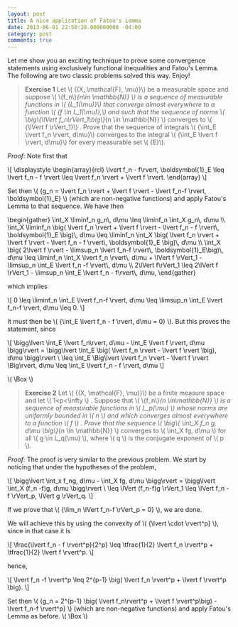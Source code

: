 ```yaml
---
layout: post
title: A nice application of Fatou's Lemma
date: 2013-06-01 22:50:28.000000000 -04:00
category: post
comments: true
---
```


Let me show you an exciting technique to prove some convergence statements using exclusively functional inequalities and Fatou's Lemma. The following are two classic problems solved this way. Enjoy!

> **Exercise 1** Let \\( {(X, \mathcal{F}, \mu)}\\)  be a measurable space and suppose <span>\\( \\{f_n\\}_{n\in \mathbb{N}} \\)</span>  is a sequence of measurable functions in \\( {L_1(\mu)}\\)  that converge almost everywhere to a function \\( {f \in L_1(\mu)},\\)  and such that the sequence of norms <span>\\( \big\\{\lVert f_n\rVert_1\big\\}_{n \in \mathbb{N}} \\)</span>  converges to \\( {\lVert f \rVert_1}\\) . Prove that the sequence of integrals \\( {\int_E \lvert f_n \rvert\, d\mu}\\)  converges to the integral \\( {\int_E \lvert f \rvert\, d\mu}\\)  for every measurable set \\( {E}\\).

*Proof:*  Note first that

\\[ \displaystyle  \begin{array}{rcl}  \lvert f_n - f\rvert\, \boldsymbol{1}_E \leq \lvert f_n - f \rvert \leq \lvert f_n \rvert + \lvert f \rvert. \end{array}  \\]

Set then \\( {g_n = \lvert f_n \rvert + \lvert f \rvert - \lvert f_n-f \rvert\, \boldsymbol{1}_E} \\) (which are non-negative functions) and apply Fatou's Lemma to that sequence. We have then

<div>
\begin{gather}
\int_X \liminf_n g_n\, d\mu \leq \liminf_n \int_X g_n\, d\mu \\ 
\int_X \liminf_n \big( \lvert f_n \rvert + \lvert f \rvert - \lvert f_n - f \rvert\, \boldsymbol{1}_E \big)\, d\mu \leq \liminf_n \int_X \big( \lvert f_n \rvert + \lvert f \rvert - \lvert f_n - f \rvert\, \boldsymbol{1}_E \big)\, d\mu \\ 
\int_X \big( 2\lvert f \rvert - \limsup_n \lvert f_n-f \rvert\, \boldsymbol{1}_E\big)\, d\mu \leq \liminf_n \int_X \lvert f_n \rvert\, d\mu + \lVert f \rVert_1 - \limsup_n \int_E \lvert f_n -f \rvert\, d\mu \\ 
2\lVert f\rVert_1 \leq 2\lVert f \rVert_1 - \limsup_n \int_E \lvert f_n - f\rvert\, d\mu,
\end{gather}
</div>

which implies

\\[ 0 \leq \liminf_n \int_E \lvert f_n-f \rvert\, d\mu \leq \limsup_n \int_E \lvert f_n-f \rvert\, d\mu \leq 0. \\]

It must then be \\( {\int_E \lvert f_n - f \rvert\, d\mu = 0} \\). But this proves the statement, since

\\[ \bigg\lvert \int_E \lvert f_n\rvert\, d\mu - \int_E \lvert f \rvert\, d\mu \bigg\rvert = \bigg\lvert \int_E \big( \lvert f_n \rvert - \lvert f \rvert \big)\, d\mu \bigg\rvert \\  \leq \int_E \Big\lvert \lvert f_n \rvert - \lvert f \rvert \Big\rvert\, d\mu \leq \int_E \lvert f_n - f \rvert\, d\mu \\]

\\( \Box \\)

> **Exercise 2** Let \\( {(X, \mathcal{F}, \mu)}\\)  be a finite measure space and let \\(  1&lt;p&lt;\infty \\) . Suppose that <span>\\( \\{f_n\\}_{n \in\mathbb{N}} \\)</span> is a sequence of measurable functions in \\( L_p(\mu) \\)  whose norms are uniformly bounded in \\( n \\)  and which converges almost everywhere to a function \\( f \\) . Prove that the sequence <span>\\( \big\\{ \int_X f_n g\, d\mu \big\\}_{n \in \mathbb{N}} \\)</span> converges to \\( \int_X fg\, d\mu \\) for all \\( g \in L_q(\mu) \\), where \\( q \\) is the conjugate exponent of \\( p \\).

*Proof:*  The proof is very similar to the previous problem. We start by noticing that under the hypotheses of the problem,

\\[ \bigg\lvert \int_x f_ng\, d\mu - \int_X fg\, d\mu \bigg\rvert = \bigg\lvert \int_X (f_n -f)g\, d\mu \bigg\rvert \\ \leq \lVert (f_n-f)g \rVert_1 \leq \lVert f_n - f \rVert_p\, \lVert g \rVert_q. \\]

If we prove that \\( {\lim_n \lVert f_n-f \rVert_p = 0} \\), we are done.

We will achieve this by using the convexity of \\( {\lvert \cdot \rvert^p} \\), since in that case it is

\\[ \frac{\lvert f_n - f \rvert^p}{2^p} \leq \tfrac{1}{2} \lvert f_n \rvert^p + \tfrac{1}{2} \lvert f \rvert^p. \\]

hence,

\\[ \lvert f_n -f \rvert^p \leq 2^{p-1} \big( \lvert f_n \rvert^p + \lvert f \rvert^p \big). \\]

Set then \\( {g_n = 2^{p-1} \big( \lvert f_n\rvert^p + \lvert f \rvert^p\big) - \lvert f_n-f \rvert^p} \\) (which are non-negative functions) and apply Fatou's Lemma as before. \\( \Box \\)

